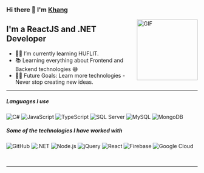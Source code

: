 
### Hi there 👋 I'm [Khang](https://github.com/nguyenduykhanghuflit)

<img align="right" alt="GIF" height="160px" src="https://res.cloudinary.com/dxshs8qrh/image/upload/v1686212268/giphy_aq6zza.gif" />

## I'm a ReactJS and .NET Developer

- 👨‍💻 I’m currently learning HUFLIT.
- 📚 Learning everything about Frontend and Backend technologies 😅
- 💪🏼 Future Goals: Learn more technologies - Never stop creating new ideas.

---

##### Languages I use
![C#](https://img.shields.io/badge/-Csharp-000000?style=flat&logo=csharp)
![JavaScript](https://img.shields.io/badge/-JavaScript-000000?style=flat&logo=javascript)
![TypeScript](https://img.shields.io/badge/-TypeScript-000000?style=flat&logo=typescript)
![SQL Server](https://img.shields.io/badge/-SQLServer-000000?style=flat&logo=microsoftsqlserver)
![MySQL](https://img.shields.io/badge/-MySQL-000000?style=flat&logo=mysql)
![MongoDB](https://img.shields.io/badge/-MongoDB-000000?style=flat&logo=mongodb)

##### Some of the technologies I have worked with


![GitHub](https://img.shields.io/badge/-GitHub-222222?style=flat&logo=github&logoColor=181717)
![.NET](https://img.shields.io/badge/-ASP.NET-222222?style=flat&logo=dotnet&logoColor=512BD4)
![Node.js](https://img.shields.io/badge/-Node.js-222222?style=flat&logo=node.js&logoColor=339933)
![jQuery](https://img.shields.io/badge/-jQuery-222222?style=flat&logo=jQuery&logoColor=0769AD)
![React](https://img.shields.io/badge/-React-222222?style=flat&logo=React&logoColor=61DAFB)
![Firebase](https://img.shields.io/badge/Firebase-222222?style=flat-square&logo=firebase)
![Google Cloud](https://img.shields.io/badge/Google%20Cloud-black?style=flat-square&logo=google-cloud)

<br/>

---


